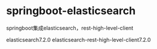 # springboot-elasticsearch
springboot集成elasticsearch，rest-high-level-client

elasticsearch7.2.0
elasticsearch-rest-high-level-client7.2.0
